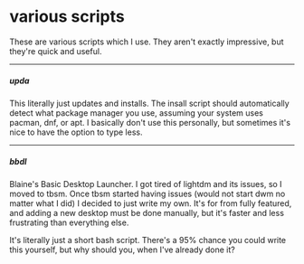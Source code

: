 # various scripts

These are various scripts which I use. They aren't exactly impressive, but they're quick and useful.

___

##### upda

This literally just updates and installs. The insall script should automatically detect what package manager you use, assuming your system uses pacman, dnf, or apt. I basically don't use this personally, but sometimes it's nice to have the option to type less.

___

##### bbdl

Blaine's Basic Desktop Launcher. I got tired of lightdm and its issues, so I moved to tbsm. Once tbsm started having issues (would not start dwm no matter what I did) I decided to just write my own. It's for from fully featured, and adding a new desktop must be done manually, but it's faster and less frustrating than everything else.

It's literally just a short bash script. There's a 95% chance you could write this yourself, but why should you, when I've already done it?
